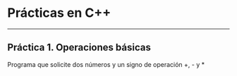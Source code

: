 # Prácticas en C++
***
## Práctica 1. Operaciones básicas
Programa que solicite dos números y un signo de operación +, - y *